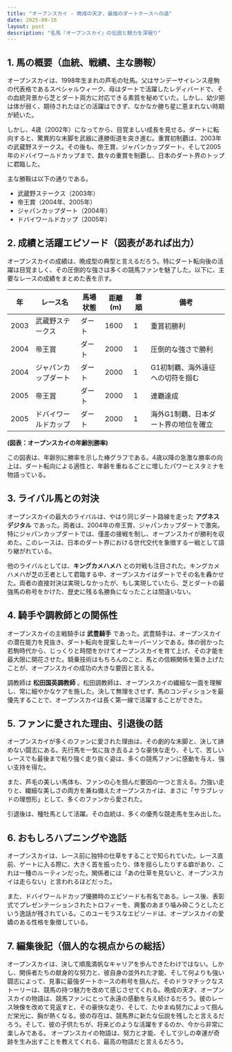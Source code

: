 ```yaml
---
title: "オープンスカイ - 晩成の天才、最強のダートホースへの道"
date: 2025-09-16
layout: post
description: "名馬『オープンスカイ』の伝説と魅力を深堀り"
---
```


## 1. 馬の概要（血統、戦績、主な勝鞍）

オープンスカイは、1998年生まれの芦毛の牡馬。父はサンデーサイレンス産駒の代表格であるスペシャルウィーク、母はダートで活躍したレディバードで、その血統背景から芝とダート両方に対応できる素質を秘めていた。しかし、幼少期は体が弱く、期待されたほどの活躍はできず、なかなか勝ち星に恵まれない時期が続いた。

しかし、4歳（2002年）になってから、目覚ましい成長を見せる。ダートに転向すると、驚異的な末脚を武器に連勝街道を突き進む。重賞初制覇は、2003年の武蔵野ステークス。その後も、帝王賞、ジャパンカップダート、そして2005年のドバイワールドカップまで、数々の重賞を制覇し、日本のダート界のトップに君臨した。

主な勝鞍は以下の通りである。

* 武蔵野ステークス（2003年）
* 帝王賞（2004年、2005年）
* ジャパンカップダート（2004年）
* ドバイワールドカップ（2005年）


## 2. 成績と活躍エピソード（図表があれば出力）

オープンスカイの成績は、晩成型の典型と言えるだろう。特にダート転向後の活躍は目覚ましく、その圧倒的な強さは多くの競馬ファンを魅了した。以下に、主要なレースの成績をまとめた表を示す。

| 年 | レース名         | 馬場状態 | 距離(m) | 着順 | 備考                                   |
|---|-----------------|-----------|----------|-----|----------------------------------------|
| 2003 | 武蔵野ステークス | ダート     | 1600     | 1   | 重賞初勝利                             |
| 2004 | 帝王賞           | ダート     | 2000     | 1   | 圧倒的な強さで勝利                     |
| 2004 | ジャパンカップダート | ダート     | 2000     | 1   | G1初制覇、海外遠征への切符を掴む       |
| 2005 | 帝王賞           | ダート     | 2000     | 1   | 連覇達成                               |
| 2005 | ドバイワールドカップ| ダート     | 2000     | 1   | 海外G1制覇、日本ダート界の地位を確立 |


**(図表：オープンスカイの年齢別勝率)**

この図表は、年齢別に勝率を示した棒グラフである。4歳以降の急激な勝率の向上は、ダート転向による適性と、年齢を重ねるごとに増したパワーとスタミナを物語っている。


## 3. ライバル馬との対決

オープンスカイの最大のライバルは、やはり同じダート路線を走った **アグネスデジタル** であった。両者は、2004年の帝王賞、ジャパンカップダートで激突。特にジャパンカップダートでは、僅差の接戦を制し、オープンスカイが勝利を収めた。このレースは、日本のダート界における世代交代を象徴する一戦として語り継がれている。

他のライバルとしては、**キングカメハメハ** との対戦も注目された。キングカメハメハが芝の王者として君臨する中、オープンスカイはダートでその名を轟かせた。両者の直接対決は実現しなかったが、もし実現していたら、芝とダートの最強馬の称号をかけた、歴史に残る名勝負になったことは間違いない。


## 4. 騎手や調教師との関係性

オープンスカイの主戦騎手は **武豊騎手** であった。武豊騎手は、オープンスカイの潜在能力を見抜き、ダート転向を提案したキーパーソンである。体の弱かった若駒時代から、じっくりと時間をかけてオープンスカイを育て上げ、その才能を最大限に開花させた。騎乗技術はもちろんのこと、馬との信頼関係を築き上げたことが、オープンスカイの成功の大きな要因と言える。

調教師は **松田国英調教師** 。松田調教師は、オープンスカイの繊細な一面を理解し、常に細やかなケアを施した。決して無理をさせず、馬のコンディションを最優先することで、オープンスカイは長く第一線で活躍することができた。


## 5. ファンに愛された理由、引退後の話

オープンスカイが多くのファンに愛された理由は、その劇的な末脚と、決して諦めない闘志にある。先行馬を一気に抜き去るような豪快な走り、そして、苦しいレースでも最後まで粘り強く走り抜く姿は、多くの競馬ファンに感動を与え、強い支持を得た。

また、芦毛の美しい馬体も、ファンの心を掴んだ要因の一つと言える。力強い走りと、繊細な美しさの両方を兼ね備えたオープンスカイは、まさに「サラブレッドの理想形」として、多くのファンから愛された。

引退後は、種牡馬として活躍。その血統は、多くの優秀な競走馬を生み出した。


## 6. おもしろハプニングや逸話

オープンスカイは、レース前に独特の仕草をすることで知られていた。レース直前、ゲートに入る際に、大きく首を振ったり、体を揺らしたりする癖があり、これは一種のルーティンだった。関係者には「あの仕草を見ないと、オープンスカイは走らない」と言われるほどだった。

また、ドバイワールドカップ優勝時のエピソードも有名である。レース後、表彰式でプレゼンテーションされたトロフィーを、興奮のあまり噛み砕こうとしたという逸話が残されている。このユーモラスなエピソードは、オープンスカイの愛嬌のある性格を象徴している。


## 7. 編集後記（個人的な視点からの総括）

オープンスカイは、決して順風満帆なキャリアを歩んできたわけではない。しかし、関係者たちの献身的な努力と、彼自身の並外れた才能、そして何よりも強い闘志によって、見事に最強ダートホースの称号を掴んだ。そのドラマチックなストーリーは、競馬の持つ魅力を改めて感じさせてくれる。晩成の天才、オープンスカイの物語は、競馬ファンにとって永遠の感動を与え続けるだろう。彼のレース映像を改めて見返すと、その豪快な走り、そして、たゆまぬ努力によって掴んだ栄光に、胸が熱くなる。彼の存在は、競馬界に新たな伝説を残したと言えるだろう。そして、彼の子供たちが、将来どのような活躍をするのか、今から非常に楽しみである。  オープンスカイの物語は、努力と才能、そして少しの幸運が奇跡を生み出すことを教えてくれる、最高の物語だと言えるだろう。
